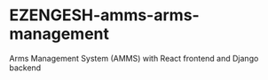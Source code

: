 # EZENGESH-amms-arms-management
Arms Management System (AMMS) with React frontend and Django backend
